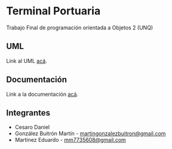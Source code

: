 # Terminal Portuaria
Trabajo Final de programación orientada a Objetos 2 (UNQ)


## UML 

Link al UML [acá](https://drive.google.com/file/d/1Vc3NjyPhuk1Eb3kPUm8uWrePLjnZ5dR4/view?usp=sharing).


## Documentación

Link a la documentación [acá](https://docs.google.com/document/d/1P8Maf2JmJP85va3HU6ZJVzDAMtFawccRpDgRTvuONxE/edit?usp=sharing).


## Integrantes 

- Cesaro Daniel
- González Buitrón Martín - martingonzalezbuitron@gmail.com
- Martinez Eduardo        - mm7735608@gmail.com
